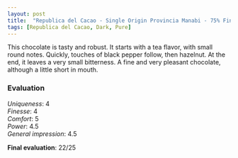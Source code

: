 ```yaml
---
layout: post
title:  "Republica del Cacao - Single Origin Provincia Manabi - 75% Fine Cacao"
tags: [Republica del Cacao, Dark, Pure] 
---
```


This chocolate is tasty and robust. It starts with a tea flavor, with small round notes. Quickly, touches of black pepper follow, then hazelnut. At the end, it leaves a very small bitterness. A fine and very pleasant chocolate, although a little short in mouth.


### Evaluation

_Uniqueness_: 4  
_Finesse_: 4  
_Comfort_: 5  
_Power_: 4.5  
_General impression_: 4.5

**Final evaluation**: 22/25